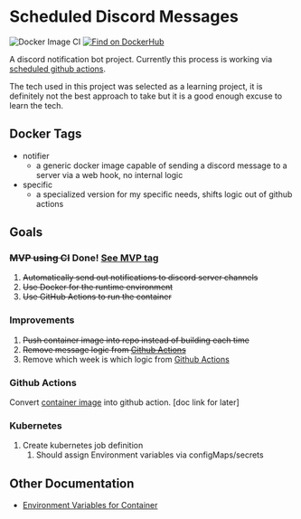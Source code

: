 # Scheduled Discord Messages

![Docker Image CI](https://github.com/mdlopresti/discord_messages/workflows/Docker%20Image%20CI/badge.svg) [![Find on DockerHub](https://img.shields.io/badge/On%20DockerHub%3F-Yup-green)](https://hub.docker.com/layers/mdlopresti/discord_messages)

A discord notification bot project.  Currently this process is working via [scheduled github actions](https://github.com/mdlopresti/discord_messages/actions?query=workflow%3A%22scheduled+message+sending%22).  

The tech used in this project was selected as a learning project, it is definitely not the best approach to take but it is a good enough excuse to learn the tech.

## Docker Tags

- notifier
  - a generic docker image capable of sending a discord message to a server via a web hook, no internal logic
- specific
  - a specialized version for my specific needs, shifts logic out of github actions

## Goals

### ~~MVP using CI~~ Done! [See MVP tag](https://github.com/mdlopresti/discord_messages/releases/tag/MVP)

1. ~~Automatically send out notifications to discord server channels~~
2. ~~Use Docker for the runtime environment~~
3. ~~Use GitHub Actions to run the container~~

### Improvements

1. ~~Push container image into repo instead of building each time~~
2. ~~Remove message logic from [Github Actions](https://github.com/mdlopresti/discord_messages/blob/master/.github/workflows/scheduled-messages.yml)~~
3. Remove which week is which logic from [Github Actions](https://github.com/mdlopresti/discord_messages/blob/master/.github/workflows/scheduled-messages.yml)

### Github Actions

Convert [container image](https://hub.docker.com/layers/mdlopresti/discord_messages/) into github action.  [doc link for later]

### Kubernetes

1. Create kubernetes job definition
    1. Should assign Environment variables via configMaps/secrets

## Other Documentation

- [Environment Variables for Container](docs/Environment_Variables.md)
